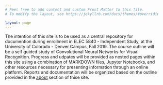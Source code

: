 ```yaml
---
# Feel free to add content and custom Front Matter to this file.
# To modify the layout, see https://jekyllrb.com/docs/themes/#overriding-theme-defaults

layout: page
---
```


The intention of this site is to be used as a central repository for documention during enrollment in ELEC 5840 - Independent Study, at the University of Colorado - Denver Campus, Fall 2019. The course outline will be a self guided study of Convolutional Neural Networks for Visual Recognition. Progress and udpates will be provided as nested pages within this site using a combination of MARKDOWN files, Jupyter Notebooks, and other resources necessary for presenting information through an online platform. Reports and documentation will be organized based on the outline provided in the [about](/about/) section of thise site. 


